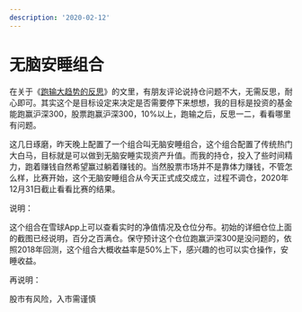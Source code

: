```yaml
---
description: '2020-02-12'
---
```


# 无脑安睡组合

在关于《[跑输大趋势的反思](http://mp.weixin.qq.com/s?__biz=MjM5NTQyMzY2MQ==&mid=2447859996&idx=1&sn=14dab37d1eecbecc9cea3d34087c412a&chksm=b2eb75de859cfcc8c32e1f0c4ba90c6a428c9b3263274d760a8acef9db7d8a27215dc5447af1&scene=21#wechat_redirect)》的文里，有朋友评论说持仓问题不大，无需反思，耐心即可。其实这个是目标设定来决定是否需要停下来想想，我的目标是投资的基金能跑赢沪深300，股票跑赢沪深300，10%以上，跑输之后，反思一二，看看哪里有问题。

这几日琢磨，昨天晚上配置了一个组合叫无脑安睡组合，这个组合配置了传统热门大白马，目标就是可以做到无脑安睡实现资产升值。而我的持仓，投入了些时间精力，跑着赚钱自然希望赢过躺着赚钱的。当然股票市场并不是靠体力赚钱，不管怎么样，比赛开始，这个无脑安睡组合从今天正式成交成立，过程不调仓，2020年12月31日截止看看比赛的结果。

说明：

这个组合在雪球App上可以查看实时的净值情况及仓位分布。初始的详细仓位上面的截图已经说明，百分之百满仓。保守预计这个仓位跑赢沪深300是没问题的，依照2018年回测，这个组合大概收益率是50%上下，感兴趣的也可以实仓操作，安睡收益。  


再说明：

股市有风险，入市需谨慎


